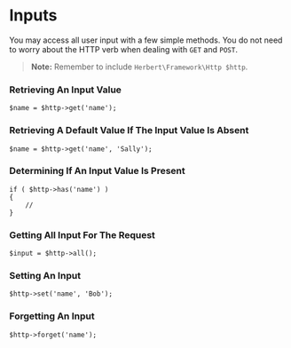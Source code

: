 # Inputs


You may access all user input with a few simple methods. You do not need to worry about the HTTP verb when dealing with `GET` and `POST`.

> **Note:**  Remember to include `Herbert\Framework\Http $http`.

### Retrieving An Input Value

	$name = $http->get('name');

### Retrieving A Default Value If The Input Value Is Absent

	$name = $http->get('name', 'Sally');

### Determining If An Input Value Is Present

	if ( $http->has('name') )
	{
		//
	}

### Getting All Input For The Request

	$input = $http->all();

### Setting An Input

	$http->set('name', 'Bob');

### Forgetting An Input

	$http->forget('name');
